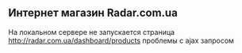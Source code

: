## Интернет магазин Radar.com.ua

На локальном сервере не запускается страница http://radar.com.ua/dashboard/products проблемы c ajax запросом